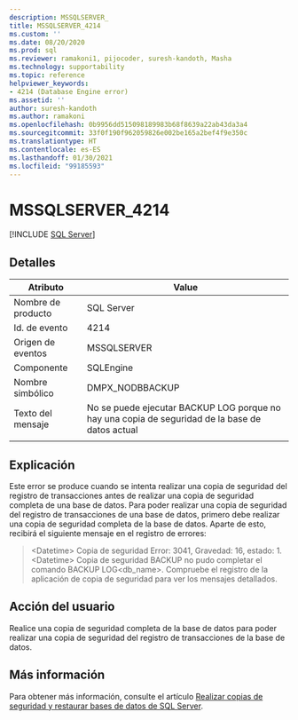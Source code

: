 ```yaml
---
description: MSSQLSERVER_
title: MSSQLSERVER_4214
ms.custom: ''
ms.date: 08/20/2020
ms.prod: sql
ms.reviewer: ramakoni1, pijocoder, suresh-kandoth, Masha
ms.technology: supportability
ms.topic: reference
helpviewer_keywords:
- 4214 (Database Engine error)
ms.assetid: ''
author: suresh-kandoth
ms.author: ramakoni
ms.openlocfilehash: 0b9956dd515098189983b68f8639a22ab43da3a4
ms.sourcegitcommit: 33f0f190f962059826e002be165a2bef4f9e350c
ms.translationtype: HT
ms.contentlocale: es-ES
ms.lasthandoff: 01/30/2021
ms.locfileid: "99185593"
---
```

# <a name="mssqlserver_4214"></a>MSSQLSERVER_4214
 [!INCLUDE [SQL Server](../../includes/applies-to-version/sqlserver.md)]

## <a name="details"></a>Detalles

|Atributo|Value|
|---|---|
|Nombre de producto|SQL Server|
|Id. de evento|4214|
|Origen de eventos|MSSQLSERVER|
|Componente|SQLEngine|
|Nombre simbólico|DMPX_NODBBACKUP|
|Texto del mensaje|No se puede ejecutar BACKUP LOG porque no hay una copia de seguridad de la base de datos actual|
||

## <a name="explanation"></a>Explicación

Este error se produce cuando se intenta realizar una copia de seguridad del registro de transacciones antes de realizar una copia de seguridad completa de una base de datos. Para poder realizar una copia de seguridad del registro de transacciones de una base de datos, primero debe realizar una copia de seguridad completa de la base de datos. Aparte de esto, recibirá el siguiente mensaje en el registro de errores:

> \<Datetime> Copia de seguridad Error: 3041, Gravedad: 16, estado: 1.  
\<Datetime> Copia de seguridad BACKUP no pudo completar el comando BACKUP LOG\<db_name>. Compruebe el registro de la aplicación de copia de seguridad para ver los mensajes detallados.

## <a name="user-action"></a>Acción del usuario

Realice una copia de seguridad completa de la base de datos para poder realizar una copia de seguridad del registro de transacciones de la base de datos.

## <a name="more-information"></a>Más información

Para obtener más información, consulte el artículo [Realizar copias de seguridad y restaurar bases de datos de SQL Server](../backup-restore/back-up-and-restore-of-sql-server-databases.md).
